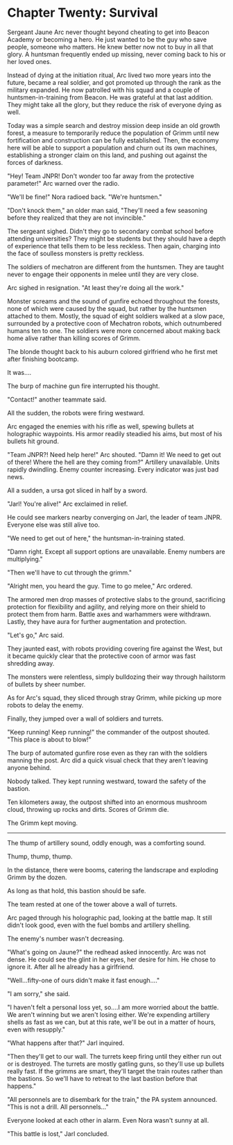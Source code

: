 # Chapter Twenty: Survival

Sergeant Jaune Arc never thought beyond cheating to get into Beacon Academy or becoming a hero. He just wanted to be the guy who save people, someone who matters. He knew better now not to buy in all that glory. A huntsman frequently ended up missing, never coming back to his or her loved ones.

Instead of dying at the initiation ritual, Arc lived two more years into the future, became a real soldier, and got promoted up through the rank as the military expanded. He now patrolled with his squad and a couple of huntsmen-in-training from Beacon. He was grateful at that last addition. They might take all the glory, but they reduce the risk of everyone dying as well.

Today was a simple search and destroy mission deep inside an old growth forest, a measure to temporarily reduce the population of Grimm until new fortification and construction can be fully established. Then, the economy here will be able to support a population and churn out its own machines, establishing a stronger claim on this land, and pushing out against the forces of darkness.

"Hey! Team JNPR! Don't wonder too far away from the protective parameter!" Arc warned over the radio.

"We'll be fine!" Nora radioed back. "We're huntsmen."

"Don't knock them," an older man said, "They'll need a few seasoning before they realized that they are not invincible."

The sergeant sighed. Didn't they go to secondary combat school before attending universities? They might be students but they should have a depth of experience that tells them to be less reckless. Then again, charging into the face of soulless monsters is pretty reckless.

The soldiers of mechatron are different from the huntsmen. They are taught never to engage their opponents in melee until they are very close.

Arc sighed in resignation. "At least they're doing all the work."

Monster screams and the sound of gunfire echoed throughout the forests, none of which were caused by the squad, but rather by the huntsmen attached to them. Mostly, the squad of eight soldiers walked at a slow pace, surrounded by a protective coon of Mechatron robots, which outnumbered humans ten to one. The soldiers were more concerned about making back home alive rather than killing scores of Grimm.

The blonde thought back to his auburn colored girlfriend who he first met after finishing bootcamp.

It was....

The burp of machine gun fire interrupted his thought.

"Contact!" another teammate said.

All the sudden, the robots were firing westward.

Arc engaged the enemies with his rifle as well, spewing bullets at holographic waypoints. His armor readily steadied his aims, but most of his bullets hit ground.

"Team JNPR?! Need help here!" Arc shouted. "Damn it! We need to get out of there! Where the hell are they coming from?" Artillery unavailable. Units rapidly dwindling. Enemy counter increasing. Every indicator was just bad news.

All a sudden, a ursa got sliced in half by a sword.

"Jarl! You're alive!" Arc exclaimed in relief.

He could see markers nearby converging on Jarl, the leader of team JNPR. Everyone else was still alive too.

"We need to get out of here," the huntsman-in-training stated.

"Damn right. Except all support options are unavailable. Enemy numbers are multiplying."

"Then we'll have to cut through the grimm."

"Alright men, you heard the guy. Time to go melee," Arc ordered.

The armored men drop masses of protective slabs to the ground, sacrificing protection for flexibility and agility, and relying more on their shield to protect them from harm. Battle axes and warhammers were withdrawn. Lastly, they have aura for further augmentation and protection.

"Let's go," Arc said.

They jaunted east, with robots providing covering fire against the West, but it became quickly clear that the protective coon of armor was fast shredding away.

The monsters were relentless, simply bulldozing their way through hailstorm of bullets by sheer number.

As for Arc's squad, they sliced through stray Grimm, while picking up more robots to delay the enemy.

Finally, they jumped over a wall of soldiers and turrets.

"Keep running! Keep running!" the commander of the outpost shouted. "This place is about to blow!"

The burp of automated gunfire rose even as they ran with the soldiers manning the post. Arc did a quick visual check that they aren't leaving anyone behind.

Nobody talked. They kept running westward, toward the safety of the bastion.

Ten kilometers away, the outpost shifted into an enormous mushroom cloud, throwing up rocks and dirts. Scores of Grimm die.

The Grimm kept moving.

***

The thump of artillery sound, oddly enough, was a comforting sound.

Thump, thump, thump.

In the distance, there were booms, catering the landscrape and exploding Grimm by the dozen.

As long as that hold, this bastion should be safe.

The team rested at one of the tower above a wall of turrets.

Arc paged through his holographic pad, looking at the battle map. It still didn't look good, even with the fuel bombs and artillery shelling.

The enemy's number wasn't decreasing.

"What's going on Jaune?" the redhead asked innocently. Arc was not dense. He could see the glint in her eyes, her desire for him. He chose to ignore it. After all he already has a girlfriend.

"Well...fifty-one of ours didn't make it fast enough...."

"I am sorry," she said.

"I haven't felt a personal loss yet, so....I am more worried about the battle. We aren't winning but we aren't losing either. We're expending artillery shells as fast as we can, but at this rate, we'll be out in a matter of hours, even with resupply."

"What happens after that?" Jarl inquired.

"Then they'll get to our wall. The turrets keep firing until they either run out or is destroyed. The turrets are mostly gatling guns, so they'll use up bullets really fast. If the grimms are smart, they'll target the train routes rather than the bastions. So we'll have to retreat to the last bastion before that happens."

"All personnels are to disembark for the train," the PA system announced. "This is not a drill. All personnels..."

Everyone looked at each other in alarm. Even Nora wasn't sunny at all.

"This battle is lost," Jarl concluded.
